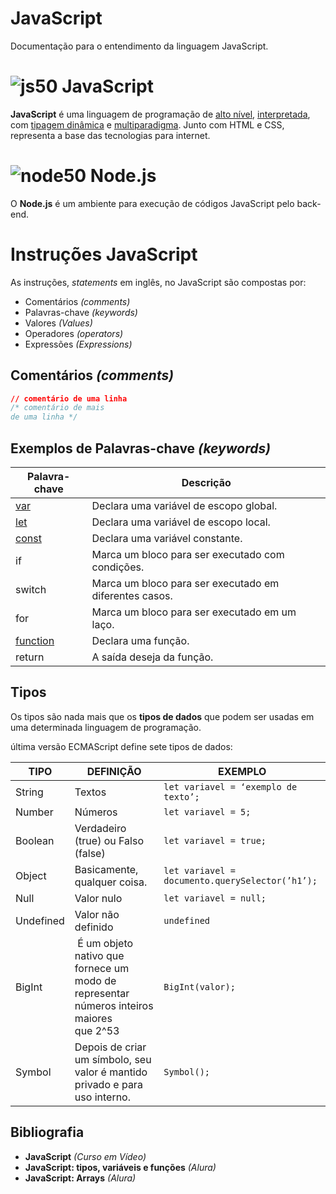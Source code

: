 # JavaScript

Documentação para o entendimento da linguagem JavaScript.

# ![js50](https://user-images.githubusercontent.com/106445418/181271387-358960f0-a87b-4a7f-bd19-39f36deac11f.png) JavaScript
**JavaScript** é uma linguagem de programação de [alto nível](https://github.com/felipemadu13/Alura_JavaScript_Back_End/blob/ad6b300ce71c89492671876dfe1156989de5300a/alto_nivel.md), [interpretada](https://github.com/felipemadu13/Alura_JavaScript_Back_End/blob/dc89de7426c8ede4bf988eac1b3f26b48819441d/interpretada.md), com [tipagem dinâmica](https://github.com/felipemadu13/Alura_JavaScript_Back_End/blob/c10e44f7c1e049e3784f0f5fdcfe9795e0be6a56/tipagem.md) e [multiparadigma](https://github.com/felipemadu13/Alura_JavaScript_Back_End/blob/c195a07b668a299afe279dace7d42338068669c5/multiparadigma.md). Junto com HTML e CSS, representa a base das tecnologias para internet.
 
# ![node50](https://user-images.githubusercontent.com/106445418/181272395-b4ca04e1-bb01-427b-ad38-dfb92a4ebe05.png) Node.js
O **Node.js** é um ambiente para execução de códigos JavaScript pelo back-end.

# Instruções JavaScript

As instruções, *statements* em inglês, no JavaScript são compostas por:

- Comentários _(comments)_
- Palavras-chave _(keywords)_
- Valores _(Values)_
- Operadores _(operators)_
- Expressões _(Expressions)_

## Comentários *(comments)* ##

```css
// comentário de uma linha
/* comentário de mais 
de uma linha */
```

## Exemplos de Palavras-chave *(keywords)* ##

| Palavra-chave | Descrição |
| --- | --- |
| [var](https://github.com/felipemadu13/JavaScript/blob/1f73ce8bf9982096ec9872733ad98d3896d24bd4/Textos/var,%20let%20e%20const.md) | Declara uma variável de escopo global. |
| [let](https://github.com/felipemadu13/JavaScript/blob/1f73ce8bf9982096ec9872733ad98d3896d24bd4/Textos/var,%20let%20e%20const.md) | Declara uma variável de escopo local. |
| [const](https://github.com/felipemadu13/JavaScript/blob/1f73ce8bf9982096ec9872733ad98d3896d24bd4/Textos/var,%20let%20e%20const.md) | Declara uma variável constante. |
| if | Marca um bloco para ser executado com condições. |
| switch | Marca um bloco  para ser executado em diferentes casos. |
| for | Marca um bloco para ser executado em um laço. |
| [function](https://github.com/felipemadu13/JavaScript/blob/e22eb40968702f0e08a6b3acfdcab2e7e8f9cbbe/Textos/function.md) | Declara uma função. |
| return | A saída deseja da função. |

## Tipos ##
Os tipos são nada mais que os **tipos de dados** que podem ser usadas em uma determinada linguagem de programação.

 última versão ECMAScript define sete tipos de dados:
 
 | TIPO | DEFINIÇÃO | EXEMPLO |
| --- | --- | --- |
| String | Textos | `let variavel = ‘exemplo de texto’; `|
| Number | Números | `let variavel = 5;` |
| Boolean | Verdadeiro (true) ou Falso (false) | `let variavel = true;` |
| Object | Basicamente, qualquer coisa. | `let variavel = documento.querySelector(’h1’);` |
| Null | Valor nulo | `let variavel = null;` |
| Undefined | Valor não definido | `undefined` |
| BigInt |  É um objeto nativo que fornece um modo de representar números inteiros maiores que 2^53 | `BigInt(valor);` |
| Symbol | Depois de criar um símbolo, seu valor é mantido privado e para uso interno. | `Symbol();` |

## Bibliografia ##
* **JavaScript** _(Curso em Vídeo)_
* **JavaScript: tipos, variáveis e funções** _(Alura)_
* **JavaScript: Arrays** _(Alura)_

